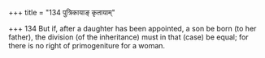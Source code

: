 +++
title = "134 पुत्रिकायाङ् कृतायाम्"

+++
134	But if, after a daughter has been appointed, a son be born (to her father), the division (of the inheritance) must in that (case) be equal; for there is no right of primogeniture for a woman.